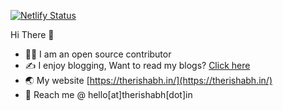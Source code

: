 [![Netlify Status](https://api.netlify.com/api/v1/badges/7085e378-7558-4d7e-8adc-6ed45d72f0c5/deploy-status)](https://github.com/Rishabh04-02/Rishabh04-02) 


Hi There 👋

* 👨‍💻 I am an open source contributor
* ✍️ I enjoy blogging, Want to read my blogs? [Click here](https://therishabh.in/post/)
* 🌏 My website [https://therishabh.in/](https://therishabh.in/)
* 📇 Reach me @ hello[at]therishabh[dot]in
